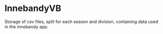 # InnebandyVB
Storage of csv files, split for each season and division, containing data used in the innebandy app.

